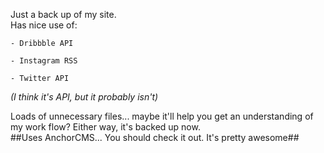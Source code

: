 Just a back up of my site.  
Has nice use of:  

    - Dribbble API  
    
    - Instagram RSS  
    
    - Twitter API  
    
*(I think it's API, but it probably isn't)*  

Loads of unnecessary files... maybe it'll help you get an understanding of my work flow? Either way, it's backed up now.  
##Uses AnchorCMS... You should check it out. It's pretty awesome##
